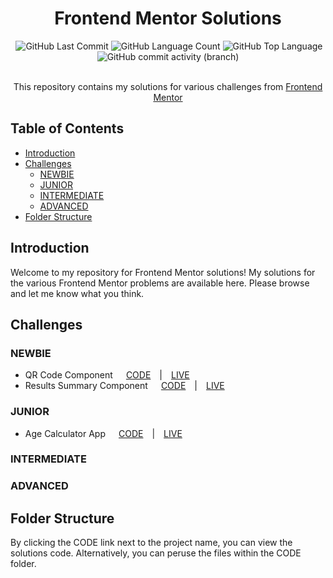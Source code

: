 <h1 align="center">Frontend Mentor Solutions</h1>
<div align="center">
  <img alt="" src="https://img.shields.io/github/repo-size/slusy/frontendmentor" />
  <img alt="GitHub Last Commit" src="https://img.shields.io/github/last-commit/slusy/frontendmentor" />
  <img alt="GitHub Language Count" src="https://img.shields.io/github/languages/count/slusy/frontendmentor?color=red" />
  <img alt="GitHub Top Language" src="https://img.shields.io/github/languages/top/slusy/frontendmentor" />
  <img alt="GitHub commit activity (branch)" src="https://img.shields.io/github/commit-activity/t/slusy/frontendmentor?color=green">
</div>
<br>
<p align="center">This repository contains my solutions for various challenges from <a href="https://www.frontendmentor.io">Frontend Mentor</a></p>

## Table of Contents

- [Introduction](#introduction)
- [Challenges](#challenges)
  - [NEWBIE](#newbie)
  - [JUNIOR](#junior)
  - [INTERMEDIATE](#intermediate)
  - [ADVANCED](#advanced)
- [Folder Structure](#folder-structure)

## Introduction

Welcome to my repository for Frontend Mentor solutions! My solutions for the various Frontend Mentor problems are available here. Please browse and let me know what you think.

## Challenges

### NEWBIE

- QR Code Component&ensp;&ensp;&ensp;[CODE](https://github.com/slusy/frontendmentor/tree/main/CODE/NEWBIE/qr-code-component)&ensp;&ensp;|&ensp;&ensp;[LIVE](https://slusy.github.io/frontendmentor/newbie/qr-code-component/)
- Results Summary Component&ensp;&ensp;&ensp;[CODE](https://github.com/slusy/frontendmentor/tree/main/CODE/NEWBIE/results-summary-component)&ensp;&ensp;|&ensp;&ensp;[LIVE](https://slusy.github.io/frontendmentor/newbie/results-summary-component/)

### JUNIOR

- Age Calculator App&ensp;&ensp;&ensp;[CODE](https://github.com/slusy/frontendmentor/tree/main/CODE/JUNIOR/age-calculator-app)&ensp;&ensp;|&ensp;&ensp;[LIVE](https://slusy.github.io/frontendmentor/junior/age-calculator-app/)

### INTERMEDIATE

### ADVANCED

## Folder Structure

By clicking the CODE link next to the project name, you can view the solutions code. Alternatively, you can peruse the files within the CODE folder.
